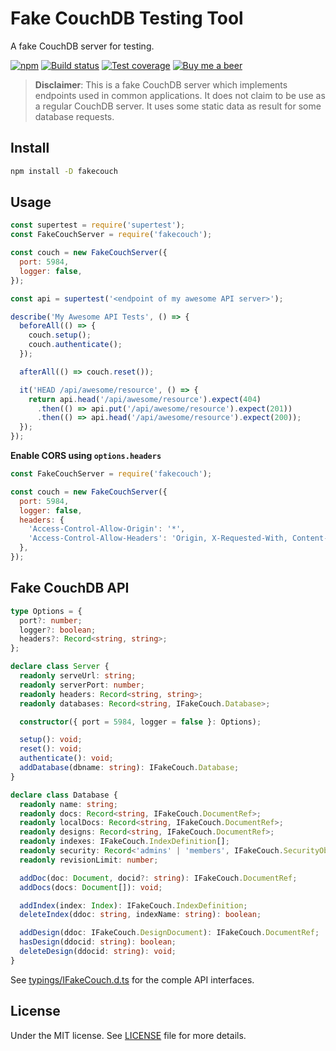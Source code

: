 # Fake CouchDB Testing Tool

A fake CouchDB server for testing.

[![npm](https://img.shields.io/npm/v/fakecouch.svg)](https://www.npmjs.com/package/fakecouch)
[![Build status](https://gitlab.com/demsking/fakecouch/badges/master/pipeline.svg)](https://gitlab.com/demsking/fakecouch/pipelines)
[![Test coverage](https://gitlab.com/demsking/fakecouch/badges/master/coverage.svg)](https://gitlab.com/demsking/fakecouch/pipelines)
[![Buy me a beer](https://img.shields.io/badge/Buy%20me-a%20beer-1f425f.svg)](https://www.buymeacoffee.com/demsking)

> **Disclaimer**: This is a fake CouchDB server which implements endpoints
  used in common applications. It does not claim to be use as a regular
  CouchDB server. It uses some static data as result for some database
  requests.

## Install

```sh
npm install -D fakecouch
```

## Usage

```js
const supertest = require('supertest');
const FakeCouchServer = require('fakecouch');

const couch = new FakeCouchServer({
  port: 5984,
  logger: false,
});

const api = supertest('<endpoint of my awesome API server>');

describe('My Awesome API Tests', () => {
  beforeAll(() => {
    couch.setup();
    couch.authenticate();
  });

  afterAll(() => couch.reset());

  it('HEAD /api/awesome/resource', () => {
    return api.head('/api/awesome/resource').expect(404)
      .then(() => api.put('/api/awesome/resource').expect(201))
      .then(() => api.head('/api/awesome/resource').expect(200));
  });
});
```

**Enable CORS using `options.headers`**

```js
const FakeCouchServer = require('fakecouch');

const couch = new FakeCouchServer({
  port: 5984,
  logger: false,
  headers: {
    'Access-Control-Allow-Origin': '*',
    'Access-Control-Allow-Headers': 'Origin, X-Requested-With, Content-Type, Accept',
  },
});
```

## Fake CouchDB API

```ts
type Options = {
  port?: number;
  logger?: boolean;
  headers?: Record<string, string>;
};

declare class Server {
  readonly serveUrl: string;
  readonly serverPort: number;
  readonly headers: Record<string, string>;
  readonly databases: Record<string, IFakeCouch.Database>;

  constructor({ port = 5984, logger = false }: Options);

  setup(): void;
  reset(): void;
  authenticate(): void;
  addDatabase(dbname: string): IFakeCouch.Database;
}

declare class Database {
  readonly name: string;
  readonly docs: Record<string, IFakeCouch.DocumentRef>;
  readonly localDocs: Record<string, IFakeCouch.DocumentRef>;
  readonly designs: Record<string, IFakeCouch.DocumentRef>;
  readonly indexes: IFakeCouch.IndexDefinition[];
  readonly security: Record<'admins' | 'members', IFakeCouch.SecurityObject>;
  readonly revisionLimit: number;

  addDoc(doc: Document, docid?: string): IFakeCouch.DocumentRef;
  addDocs(docs: Document[]): void;

  addIndex(index: Index): IFakeCouch.IndexDefinition;
  deleteIndex(ddoc: string, indexName: string): boolean;

  addDesign(ddoc: IFakeCouch.DesignDocument): IFakeCouch.DocumentRef;
  hasDesign(ddocid: string): boolean;
  deleteDesign(ddocid: string): void;
}
```

See [typings/IFakeCouch.d.ts](https://gitlab.com/demsking/fakecouch/blob/master/typings/IFakeCouch.d.ts)
for the comple API interfaces.

## License

Under the MIT license.
See [LICENSE](https://gitlab.com/demsking/fakecouch/blob/master/LICENSE) file
for more details.

